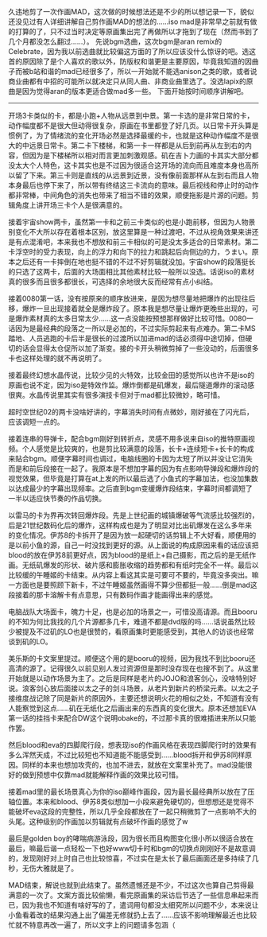 久违地剪了一次作画MAD，这次做的时候想法还是不少的所以想记录一下，貌似还没见过有人详细讲解自己剪作画MAD的想法的……iso mad是非常早之前就有做的打算的了，只不过当时决定等原画集出完了再做所以才拖到了现在（然而书到了几个月都没怎么翻过……）。
先说bgm选曲，这次bgm是aran remix的Celebrate，因为我以前选曲就比较偏这方面的了所以应该没什么惊讶的吧。选这首的原因除了是个人喜欢的歌以外，防版权和谐更是主要原因，毕竟我知道的因曲子而被b站和谐的mad已经很多了，所以一开始就不能选anison之类的歌，或者说商业曲都有中招的可能所以就决定只从同人曲、非商业曲里选了。没选lapix的原曲是因为觉得aran的版本更适合做mad多一些。
下面开始按时间顺序讲解吧。

------

开场3卡类似的卡，都是小跑+人物从远景到中景。第一卡选的是非常日常的卡，动作幅度都不是很大但动得很复杂，原画在书里都登了好几页。以日常卡开头算是惯例了，为了情绪流的变化开场必然是选择最缓的卡，也就是这种动作幅度不是很大的中远景日常卡。第二卡下楼梯，和第一卡一样都是从后到前再从左到右的内容，但因为是下楼梯所以相对而言更加刺激观感。矶在吉卜力画的卡其实大部分都没太大个人特色，这卡其实也是不过因为很适合这开场的流向而且难度本身也高所以留了下来。第三卡则是直线的从远景到近景，没有像前面那样从左到右而且人物本身最后也停下来了，所以带有终结这三卡流向的意味。最后视线和停止时的动作都非常棒，中间角色的消失也带来了相当不错的效果，顺便拖影是片源的问题。剪辑角度上讲开场三卡个人是很满意的。

接着宇宙show两卡，虽然第一卡和之前三卡类似的也是小跑前移，但因为人物景别变化不大所以存在着根本区别，放这里算是一种过渡吧，不过从视角效果来讲还是有点混淆吧，本来我也不想放和前三卡相似的可是没太多适合的日常素材。第二卡浮空时的受力表现，向上的浮力和向下的拉力和跳起后向侧边的力，うまい。原本之后还有一卡摔倒在地也挺不错的不过不好剪辑就没加。宇宙show的段落挺长的只选了这两卡，后面的大场面相比其他素材比较一般所以没选。话说iso的素材真的很多而且很多都很长，可选择的余地很大反而经常有点小纠结。

接着0080第一话，没有按原来的顺序放进来，是因为想尽量地把爆炸的出现往后移，爆炸一旦出现接着就全是爆炸段了。原本我是想尽量让爆炸更晚些出现的，可是爆炸素材真的太多日常太少……这一点没能按预想那样做好比较可惜。0080一话因为是最经典的段落之一所以是必加的，不过实际剪起来有点难办。第二卡MS踏地、人员逃跑的卡后半是很长的过渡所以加进mad的话必须得中途切掉，但硬切的话会显得太仓促所以加了渐变。接的卡开头稍微剪掉了一些没动的，后面很多卡也这样处理的就不再说明了。

接着最终幻想水晶传说，比较少见的火特效，比较金田的感觉所以也许不是iso的原画也说不定，因为iso是特效作监。爆炸倒都是矶爆发，最后隧道爆炸的滚动感很爽。水晶传说里其实有很多演技卡但对于mad都比较微妙，略可惜。

超时空世纪02的两卡没啥好讲的，字幕消失时间有点微妙，刚好接在了闪光后，应该调短一点的。

接着连串的导弹卡，配合bgm刚好到转折点，灵感不用多说来自iso的推特原画视频。个人感觉是比较爽的，也是剪比较满意的段落，长卡+连续短卡+长卡的构成来贴合bgm。顺便字幕时间也调过，电脑线圈的卡因为太短了所以并没让它消失而是和前后段接在一起了。我原本是不想加字幕的因为有点影响导弹段和爆炸段的视觉效果，但毕竟是打算在at上发的所以最后选了小鱼式的字幕加法，也没加集数以达成最少的字幕出现频率。之后直到bgm变缓爆炸段结束，字幕时间都调短了一半以适应快节奏的作品切换。

以雷马的卡为界再次转回爆炸段。先是上世纪画的城镇爆破等气流感比较强烈的，后是21世纪数码化后的爆炸，这样构成也是为了明显对比出矶爆发在这么多年来的变化情况。伊苏8的卡拆开了是因为放一起硬切的话剪辑上不大好看，顺便用的是以前小鱼的源，自己一时没找到更好的源。从上面说的构成原因来看的话应该把blood的放在伊苏8前更好点，因为blood的是纸上+自己摄影，而之后的是无纸作画。无纸矶爆发的形状、破片感和膨胀收缩的趋势都和有纸时完全不一样。最后以比较缓的午睡姬的卡结束。从内容上看这其实是可要可不要的，毕竟没多突出。嘛一方面也是要照顾下新卡，不过午睡姬虽然画得不算少但都挺一般……倒是mad这段接着的那卡溶解卡有点意思，只有数码作画才能画得出来的感觉。

电脑战队大场面卡，魄力十足，也是必加的场景之一，可惜没高请源。而且booru的不知为何比我找的几个片源都多几卡，难道不都是dvd版的吗……话说虽然比较少被提及不过矶的LO也是很赞的，看原画集时更能感受到，其他人的访谈也经常谈到矶的LO。

美乐斯的卡文案里提过。顺便这个用的是booru的视频，因为我找不到比booru还高清的源了。记得很久以前见别人发过资源但是那时没存现在也搜不到了。从这里开始就是以动作场景为主了。之后是同样是老片的JOJO和浪客剑心，没啥特别好说。浪客剑心放后面接以太之子的剑斗场景，从老片到新片的桥梁元素。以太之子接维度战记除了同是新片的原因外，主要还想说明火花的相似之处，不知道有没有人能察觉到这点……矶在无纸化之后画出来的东西真的变化很大。原本还想加EVA第一话的挂挡卡来配合DW这个说明obake的，不过那卡真的很难插进来所以只能作罢。

然后blood和eva的四脚爬行段，想表现iso的作画风格在表现四脚爬行时的效果有多么浑然天成，不过比较短也不知道能不能感受到……blood拆开和伊苏8同样原因。同样的本来也想加攻壳的，也加不进去，就放在文案里补充了。mad没能很好的做到预想中仅靠mad就能解释作画的效果比较可惜。

接着mad里的最长场景真心为你的iso巅峰作画段，因为最长最经典所以放在了压轴位置。本来和blood、伊苏8类似想加一小段来避免硬切的，但想想还是觉得不能破坏eva这段的完整性，所以几乎全段都放在了一起只稍微剪了一点影响不大的头尾。这种级别的作画加以剪辑就有点破坏作画的感觉了w

最后是golden boy的哮喘病游泳段，因为很长而且构图变化很小所以很适合放在最后，嘛最后谐一点轻松一下也好www切卡时和bgm的切换点刚刚好不是故意调的，发现刚好对上时自己也比较惊喜，不过实在是太长了最后画面还是多持续了几秒，无伤大雅就是了。

MAD结束，解说也就到此结束了。虽然遗憾还是不少，不过这次也算自己剪得最满意的一次了。文案方面比较偷懒，看完原画集的采访后节选了一些信息串起来而已，因为我也不知道有啥好写的了，遣词用句都没太细究所以问题不少，本来说让小鱼看着改的结果沟通上出了偏差无修就扔上去了……应该不影响理解最近也比较忙就不特意再改一遍了，所以文字上的问题请多包涵（